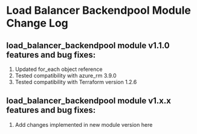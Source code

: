# Load Balancer Backendpool Module Change Log

## load_balancer_backendpool module v1.1.0 features and bug fixes:

1. Updated for_each object reference
2. Tested compatibility with azure_rm 3.9.0
3. Tested compatibility with Terraform version 1.2.6

## load_balancer_backendpool module v1.x.x features and bug fixes:

1. Add changes implemented in new module version here

